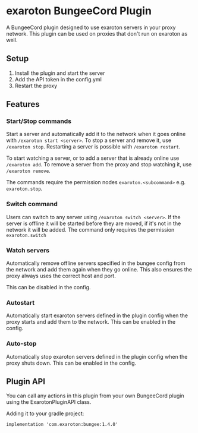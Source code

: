 # exaroton BungeeCord Plugin
A BungeeCord plugin designed to use exaroton servers in your proxy network.
This plugin can be used on proxies that don't run on exaroton as well.

## Setup
1. Install the plugin and start the server
2. Add the API token in the config.yml
3. Restart the proxy

## Features

### Start/Stop commands
Start a server and automatically add it to the network
when it goes online with `/exaroton start <server>`.
To stop a server and remove it, use `/exaroton stop`.
Restarting a server is possible with `/exaroton restart`.

To start watching a server, or to add a server that is already online
use `/exaroton add`. To remove a server from the proxy and stop watching
it, use `/exaroton remove`.

The commands require the permission nodes `exaroton.<subcommand>` e.g.
`exaroton.stop`.

### Switch command
Users can switch to any server using `/exaroton switch <server>`.
If the server is offline it will be started before they are moved, if it's not in the network it will be added.
The command only requires the permission `exaroton.switch` 


### Watch servers
Automatically remove offline servers specified in the bungee config
from the network and add them again when they go online.
This also ensures the proxy always uses the correct host and port.

This can be disabled in the config.

### Autostart
Automatically start exaroton servers defined in the plugin config 
when the proxy starts and add them to the network.
This can be enabled in the config.

### Auto-stop
Automatically stop exaroton servers defined in the plugin config
when the proxy shuts down.
This can be enabled in the config.

## Plugin API
You can call any actions in this plugin from your own BungeeCord plugin using the ExarotonPluginAPI class.

Adding it to your gradle project:
```
implementation 'com.exaroton:bungee:1.4.0'
```
